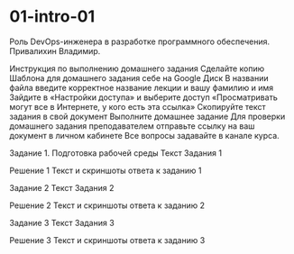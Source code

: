 # 01-intro-01
Роль DevOps-инженера в разработке программного обеспечения. Привалихин Владимир.

Инструкция по выполнению домашнего задания
Сделайте копию Шаблона для домашнего задания себе на Google Диск
В названии файла введите корректное название лекции и вашу фамилию и имя
Зайдите в «Настройки доступа» и выберите доступ «Просматривать могут все в Интернете, у кого есть эта ссылка»
Скопируйте текст задания в свой документ
Выполните домашнее задание
Для проверки домашнего задания преподавателем отправьте ссылку на ваш документ в личном кабинете
Все вопросы задавайте в канале курса.

Задание 1. Подготовка рабочей среды
Текст Задания 1

Решение 1
Текст  и скриншоты ответа к заданию 1


Задание 2
Текст Задания 2

Решение 2
Текст и скриншоты ответа к заданию 2


Задание 3
Текст Задания 3

Решение 3
Текст и скриншоты ответа к заданию 3

